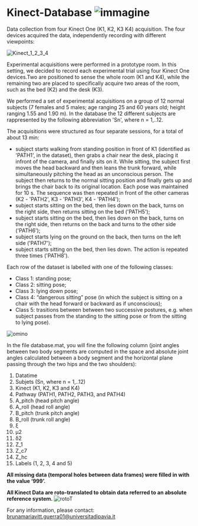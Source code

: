 # Kinect-Database ![immagine](https://user-images.githubusercontent.com/26774553/152373922-8e54e0e6-b5b3-4f39-8808-169b7452cd37.png)

Data collection from four Kinect One (K1, K2, K3 K4) acquisition. The four devices acquired the data, independently recording with different viewpoints:

![Kinect_1_2_3_4](https://user-images.githubusercontent.com/26774553/152374188-16a82388-3be3-44a0-b2fb-97f402bd8d84.svg)

Experimental acquisitions were performed in a prototype room. In this setting, we decided to record each experimental trial using four Kinect One devices.Two are positioned to sense the whole room (K1 and K4), while the remaining two are placed to specifically acquire two areas of the room, such as the bed (K2) and the desk (K3).

We performed a set of experimental acquisitions on a group of 12 normal subjects (7 females and 5 males; age ranging 25 and 60 years old; height ranging 1.55 and 1.90 m). In the database the 12 different subjects are rappresented by the following abbreviation 'Sn', where n = 1,..12.

The acquisitions were structured as four separate sessions, for a total of about 13 min:
  - subject starts walking from standing position in front of K1 (identified as 'PATH1', in the dataset), then grabs a chair near the desk, placing it infront of the camera, and     finally sits on it. While sitting, the subject first moves the head backward and then leans the trunk forward, while simultaneously pitching the head as an unconscious           person. The subject then returns to the normal sitting position and finally gets up and brings the chair back to its original location. Each pose was maintained for 10 s.       The sequence was then repeated in front of the other cameras (K2 - 'PATH2', K3 - 'PATH3', K4 - 'PATH4');
  - subject starts sitting on the bed, then lies down on the back, turns on the right side, then returns sitting on the bed ('PATH5');
  - subject starts sitting on the bed, then lies down on the back, turns on the right side, then returns on the back and turns to the other side ('PATH6');
  - subject starts lying on the ground on the back, then turns on the left side ('PATH7');
  - subject starts sitting on the bed, then lies down. The action is repeated three times ('PATH8').

Each row of the dataset is labelled with one of the following classes:
  - Class 1: standing pose;
  - Class 2: sitting pose;
  - Class 3: lying down pose;
  - Class 4: “dangerous sitting” pose (in which the subject is sitting on a chair with the head forward or backward as if unconscious);
  - Class 5: trasitions between between two successive postures, e.g. when subject passes from the standing to the sitting pose or from the sitting to lying pose).

![omino](https://user-images.githubusercontent.com/26774553/152379873-27446217-7c26-4951-b632-7083d9d5fef1.svg)

In the file database.mat, you will fine the following column (joint angles between two body segments are computed in the space and absolute joint angles calculated between a body segment and the horizontal plane passing through the two hips and the two shoulders):
1) Datatime
2) Subjets (Sn, where n = 1,..12)
3) Kinect (K1, K2, K3 and K4)
4) Pathway (PATH1, PATH2, PATH3, and PATH4)
5) A_pitch (head pitch angle) 
6) A_roll (head roll angle)
7) B_pitch (trunk pitch angle)
8) B_roll (trunk roll angle)
9) ξ
10) µ2
11) δ2
12) Z_1
13) Z_c7
14) Z_hc
15) Labels (1, 2, 3, 4 and 5)

**All missing data (temporal holes between data frames) were filled in with the value ‘999’.**

**All Kinect Data are roto-translated to obtain data referred to an absolute reference system.**
![rotoT](https://user-images.githubusercontent.com/26774553/152385224-dc1a0633-fa70-4a13-b85a-4d9768d42396.svg)

For any information, please contact: brunamariavitt.guerra01@universitadipavia.it
